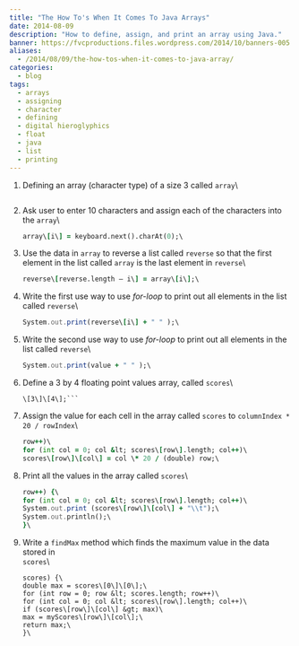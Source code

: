 ```yaml
---
title: "The How To's When It Comes To Java Arrays"
date: 2014-08-09
description: "How to define, assign, and print an array using Java."
banner: https://fvcproductions.files.wordpress.com/2014/10/banners-005.jpg?w=1024&h=436&crop=1
aliases:
  - /2014/08/09/the-how-tos-when-it-comes-to-java-array/
categories:
  - blog
tags:
  - arrays
  - assigning
  - character
  - defining
  - digital hieroglyphics
  - float
  - java
  - list
  - printing
---
```


1.  Defining an array (character type) of a size 3 called `array`\

    ```char [] array = new char[10]\

    ```

2.  Ask user to enter 10 characters and assign each of the characters into the `array`\
    ```for (int i = 0; i < array.length; i++)\
    array\[i\] = keyboard.next().charAt(0);\
    ```
3.  Use the data in `array` to reverse a list called `reverse` so that the first element in the list called `array` is the last element in `reverse`\
    ```for (int i = 0; i < array.length; i++)\
    reverse\[reverse.length – i\] = array\[i\];\
    ```
4.  Write the first use way to use _for-loop_ to print out all elements in the list called `reverse`\
    ```for (int i = 0; i < reverse.length; i++)\
    System.out.print(reverse\[i\] + " " );\
    ```
5.  Write the second use way to use _for-loop_ to print out all elements in the list called `reverse`\
    ```for (char value : reverse)\
    System.out.print(value + " " );\
    ```
6.  Define a 3 by 4 floating point values array, called `scores`\
    ````double [][] scores = new double
    \[3\]\[4\];```
    ````
7.  Assign the value for each cell in the array called `scores` to `columnIndex * 20 / rowIndex`\
    ```for (int row = 0; row < scores.length;
    row++)\
    for (int col = 0; col &lt; scores\[row\].length; col++)\
    scores\[row\]\[col\] = col \* 20 / (double) row;\
    ```
8.  Print all the values in the array called `scores`\
    ```for (int row = 0; row < scores.length;
    row++) {\
    for (int col = 0; col &lt; scores\[row\].length; col++)\
    System.out.print (scores\[row\]\[col\] + "\\t");\
    System.out.println();\
    }\
    ```
9.  Write a `findMax` method which finds the maximum value in the data stored in\
    `scores`\
    ```static double findMax(double [][]
    scores) {\
    double max = scores\[0\]\[0\];\
    for (int row = 0; row &lt; scores.length; row++)\
    for (int col = 0; col &lt; scores\[row\].length; col++)\
    if (scores\[row\]\[col\] &gt; max)\
    max = myScores\[row\]\[col\];\
    return max;\
    }\
    ```
